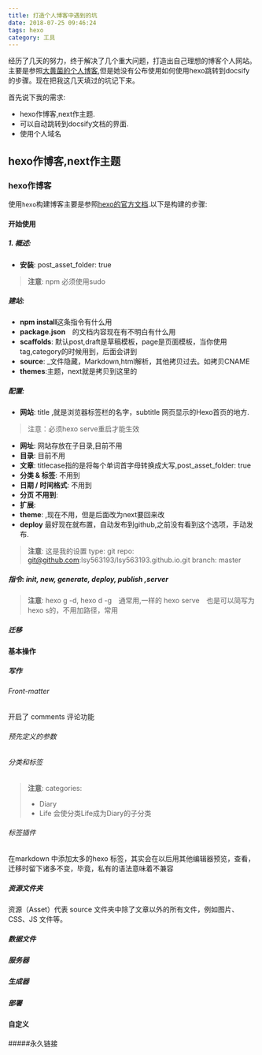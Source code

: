 ```yaml
---
title: 打造个人博客中遇到的坑
date: 2018-07-25 09:46:24
tags: hexo
category: 工具
---
```


经历了几天的努力，终于解决了几个重大问题，打造出自己理想的博客个人网站。主要是参照[大黄菌的个人博客](http://kyonhuang.top/),但是她没有公布使用如何使用hexo跳转到docsify的步骤。现在把我这几天填过的坑记下来。

首先说下我的需求:

* hexo作博客,next作主题.
* 可以自动跳转到docsify文档的界面.
* 使用个人域名

## hexo作博客,next作主题

### hexo作博客
使用`hexo`构建博客主要是参照[hexo的官方文档](https://hexo.io/zh-cn/index.html).以下是构建的步骤:
#### 开始使用
##### 1. **概述**: 
* **安装**: post_asset_folder: true
> **注意**:
>  npm 必须使用sudo

##### **建站**:
* **npm install**这条指令有什么用
* **package.json**　的文档内容现在有不明白有什么用
* **scaffolds**: 默认post,draft是草稿模板，page是页面模板，当你使用tag,category的时候用到，后面会讲到
* **source**: _文件隐藏，Markdown,html解析，其他拷贝过去。如拷贝CNAME
* **themes**:主题，next就是拷贝到这里的

##### **配置**:
 
* **网站**: title ,就是浏览器标签栏的名字，subtitle 网页显示的Hexo首页的地方. 
> 注意：必须hexo serve重启才能生效

* **网址**: 网站存放在子目录,目前不用
* **目录**: 目前不用
* **文章**: titlecase指的是将每个单词首字母转换成大写,post_asset_folder: true
* **分类 & 标签**: 不用到
* **日期 / 时间格式**: 不用到
* **分页 不用到**:
* **扩展**:
 * **theme**: ,现在不用，但是后面改为next要回来改
 * **deploy** 最好现在就布置，自动发布到github,之前没有看到这个选项，手动发布.
> **注意**: 这是我的设置
> type: git
> repo: git@github.com:lsy563193/lsy563193.github.io.git
> branch: master

##### **指令**: init, new, generate, deploy, publish ,server
> **注意**:
> hexo g -d, hexo d -g　通常用,一样的
> hexo serve　也是可以简写为hexo s的，不用加路径，常用

##### 迁移

#### 基本操作
##### 写作
###### Front-matter
开启了 comments 评论功能
###### 预先定义的参数
###### 分类和标签
> **注意**:
> categories:
> - Diary
> - Life
> 会使分类Life成为Diary的子分类

###### 标签插件
在markdown 中添加太多的hexo 标签，其实会在以后用其他编辑器预览，查看，迁移时留下诸多不变，毕竟，私有的语法意味着不兼容
##### 资源文件夹
资源（Asset）代表 source 文件夹中除了文章以外的所有文件，例如图片、CSS、JS 文件等。
##### 数据文件
##### 服务器
##### 生成器
##### 部署
#### 自定义
#####永久链接